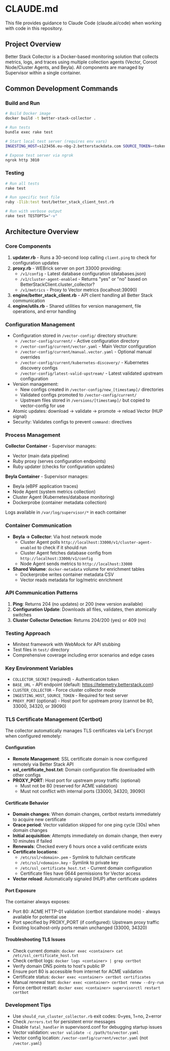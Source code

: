 # CLAUDE.md

This file provides guidance to Claude Code (claude.ai/code) when working with code in this repository.

## Project Overview

Better Stack Collector is a Docker-based monitoring solution that collects metrics, logs, and traces using multiple collection agents (Vector, Coroot Node/Cluster Agents, and Beyla). All components are managed by Supervisor within a single container.

## Common Development Commands

### Build and Run
```bash
# Build Docker image
docker build -t better-stack-collector .

# Run tests
bundle exec rake test

# Start local test server (requires env vars)
INGESTING_HOST=s123456.eu-nbg-2.betterstackdata.com SOURCE_TOKEN=<token> ruby test/test_server.rb

# Expose test server via ngrok
ngrok http 3010
```

### Testing
```bash
# Run all tests
rake test

# Run specific test file
ruby -Ilib:test test/better_stack_client_test.rb

# Run with verbose output
rake test TESTOPTS="-v"
```

## Architecture Overview

### Core Components

1. **updater.rb** - Runs a 30-second loop calling `client.ping` to check for configuration updates
2. **proxy.rb** - WEBrick server on port 33000 providing:
   - `/v1/config` - Latest database configuration (databases.json)
   - `/v1/cluster-agent-enabled` - Returns "yes" or "no" based on BetterStackClient.cluster_collector?
   - `/v1/metrics` - Proxy to Vector metrics (localhost:39090)
3. **engine/better_stack_client.rb** - API client handling all Better Stack communication
4. **engine/utils.rb** - Shared utilities for version management, file operations, and error handling

### Configuration Management

- Configuration stored in `/vector-config/` directory structure:
  - `/vector-config/current/` - Active configuration directory
  - `/vector-config/current/vector.yaml` - Main Vector configuration
  - `/vector-config/current/manual.vector.yaml` - Optional manual overrides
  - `/vector-config/current/kubernetes-discovery/` - Kubernetes discovery configs
  - `/vector-config/latest-valid-upstream/` - Latest validated upstream configuration
- Version management:
  - New configs created in `/vector-config/new_[timestamp]/` directories
  - Validated configs promoted to `/vector-config/current/`
  - Upstream files stored in `/versions/[timestamp]/` but copied to vector-config for use
- Atomic updates: download → validate → promote → reload Vector (HUP signal)
- Security: Validates configs to prevent `command:` directives

### Process Management

**Collector Container** - Supervisor manages:
- Vector (main data pipeline)
- Ruby proxy (serves configuration endpoints)
- Ruby updater (checks for configuration updates)

**Beyla Container** - Supervisor manages:
- Beyla (eBPF application traces)
- Node Agent (system metrics collection)
- Cluster Agent (Kubernetes/database monitoring)
- Dockerprobe (container metadata collection)

Logs available in `/var/log/supervisor/*` in each container

### Container Communication

- **Beyla → Collector**: Via host network mode
  - Cluster Agent polls `http://localhost:33000/v1/cluster-agent-enabled` to check if it should run
  - Cluster Agent fetches database config from `http://localhost:33000/v1/config`
  - Node Agent sends metrics to `http://localhost:33000`
- **Shared Volume**: `docker-metadata` volume for enrichment tables
  - Dockerprobe writes container metadata CSV
  - Vector reads metadata for log/metric enrichment

### API Communication Patterns

1. **Ping**: Returns 204 (no updates) or 200 (new version available)
2. **Configuration Update**: Downloads all files, validates, then atomically switches
3. **Cluster Collector Detection**: Returns 204/200 (yes) or 409 (no)

### Testing Approach

- Minitest framework with WebMock for API stubbing
- Test files in `test/` directory
- Comprehensive coverage including error scenarios and edge cases

### Key Environment Variables

- `COLLECTOR_SECRET` (required) - Authentication token
- `BASE_URL` - API endpoint (default: https://telemetry.betterstack.com)
- `CLUSTER_COLLECTOR` - Force cluster collector mode
- `INGESTING_HOST`, `SOURCE_TOKEN` - Required for test server
- `PROXY_PORT` (optional) - Host port for upstream proxy (cannot be 80, 33000, 34320, or 39090)

### TLS Certificate Management (Certbot)

The collector automatically manages TLS certificates via Let's Encrypt when configured remotely:

#### Configuration
- **Remote Management**: SSL certificate domain is now configured remotely via Better Stack API
- **ssl_certificate_host.txt**: Domain configuration file downloaded with other configs
- **PROXY_PORT**: Host port for upstream proxy traffic (optional)
  - Must not be 80 (reserved for ACME validation)
  - Must not conflict with internal ports (33000, 34320, 39090)

#### Certificate Behavior
- **Domain changes**: When domain changes, certbot restarts immediately to acquire new certificate
- **Grace period**: Vector validation skipped for one ping cycle (30s) when domain changes
- **Initial acquisition**: Attempts immediately on domain change, then every 10 minutes if failed
- **Renewals**: Checked every 6 hours once a valid certificate exists
- **Certificate locations**:
  - `/etc/ssl/<domain>.pem` - Symlink to fullchain certificate
  - `/etc/ssl/<domain>.key` - Symlink to private key
  - `/etc/ssl_certificate_host.txt` - Current domain configuration
  - Certificate files have 0644 permissions for Vector access
- **Vector reload**: Automatically signaled (HUP) after certificate updates

#### Port Exposure
The container always exposes:
- Port 80: ACME HTTP-01 validation (certbot standalone mode) - always available for potential use
- Port specified by PROXY_PORT (if configured): Upstream proxy traffic
- Existing localhost-only ports remain unchanged (33000, 34320)

#### Troubleshooting TLS Issues
- Check current domain: `docker exec <container> cat /etc/ssl_certificate_host.txt`
- Check certbot logs: `docker logs <container> | grep certbot`
- Verify domain DNS points to host's public IP
- Ensure port 80 is accessible from internet for ACME validation
- Certificate status: `docker exec <container> certbot certificates`
- Manual renewal test: `docker exec <container> certbot renew --dry-run`
- Force certbot restart: `docker exec <container> supervisorctl restart certbot`

### Development Tips

- Use `should_run_cluster_collector.rb` exit codes: 0=yes, 1=no, 2=error
- Check `/errors.txt` for persistent error messages
- Disable `fatal_handler` in supervisord.conf for debugging startup issues
- Vector validation: `vector validate -c /path/to/vector.yaml`
- Vector config location: `/vector-config/current/vector.yaml` (not `/vector.yaml`)
